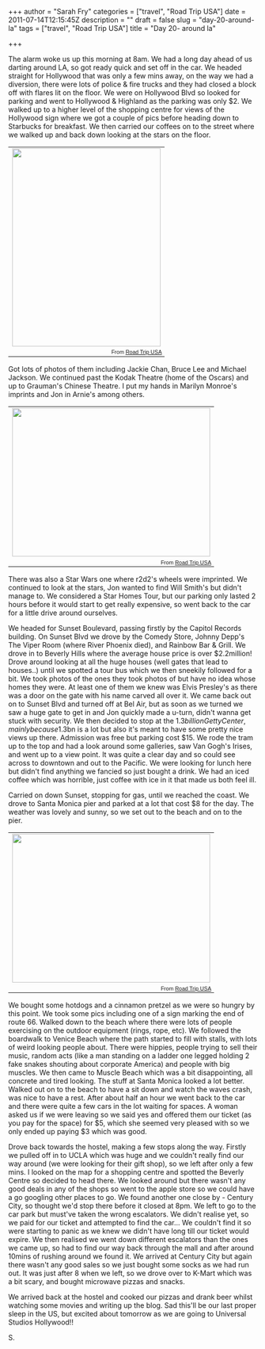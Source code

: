 +++
author = "Sarah Fry"
categories = ["travel", "Road Trip USA"]
date = 2011-07-14T12:15:45Z
description = ""
draft = false
slug = "day-20-around-la"
tags = ["travel", "Road Trip USA"]
title = "Day 20- around la"

+++


The alarm woke us up this morning at 8am. We had a long day ahead of us darting around LA, so got ready quick and set off in the car. We headed straight for Hollywood that was only a few mins away, on the way we had a diversion, there were lots of police &amp; fire trucks and they had closed a block off with flares lit on the floor. We were on Hollywood Blvd so looked for parking and went to Hollywood &amp; Highland as the parking was only $2. We walked up to a higher level of the shopping centre for views of the Hollywood sign where we got a couple of pics before heading down to Starbucks for breakfast. We then carried our coffees on to the street where we walked up and back down looking at the stars on the floor.
<table style="width:auto;"><tr><td><a href="https://picasaweb.google.com/lh/photo/xoVNNS-eMI_l8gxRSMr0MA?feat=embedwebsite"><img src="https://lh5.googleusercontent.com/-giseIEDP2zM/TiDvXdALIDI/AAAAAAAAAWE/mhNkBhIe1XE/s400/IMGP1811.JPG" height="400" width="300" /></a></td></tr><tr><td style="font-family:arial,sans-serif; font-size:11px; text-align:right">From <a href="https://picasaweb.google.com/jonfry22/RoadTripUSA?authuser=0&feat=embedwebsite">Road Trip USA</a></td></tr></table>
Got lots of photos of them including Jackie Chan, Bruce Lee and Michael Jackson. We continued past the Kodak Theatre (home of the Oscars) and up to Grauman's Chinese Theatre. I put my hands in Marilyn Monroe's imprints and Jon in Arnie's among others.
<table style="width:auto;"><tr><td><a href="https://picasaweb.google.com/lh/photo/sn9QZSTfkMtv_-AWooK43A?feat=embedwebsite"><img src="https://lh3.googleusercontent.com/-T1sDqwHANwE/TiDvdau5x3I/AAAAAAAAAWI/5xOJNjium7s/s400/IMGP1823.JPG" height="300" width="400" /></a></td></tr><tr><td style="font-family:arial,sans-serif; font-size:11px; text-align:right">From <a href="https://picasaweb.google.com/jonfry22/RoadTripUSA?authuser=0&feat=embedwebsite">Road Trip USA</a></td></tr></table>
 There was also a Star Wars one where r2d2's wheels were imprinted. We continued to look at the stars, Jon wanted to find Will Smith's but didn't manage to. We considered a Star Homes Tour, but our parking only lasted 2 hours before it would start to get really expensive, so went back to the car for a little drive around ourselves.

We headed for Sunset Boulevard, passing firstly by the Capitol Records building. On Sunset Blvd we drove by the Comedy Store, Johnny Depp's The Viper Room (where River Phoenix died), and Rainbow Bar &amp; Grill. We drove in to Beverly Hills where the average house price is over $2.2million! Drove around looking at all the huge houses (well gates that lead to houses..) until we spotted a tour bus which we then sneekily followed for a bit. We took photos of the ones they took photos of but have no idea whose homes they were. At least one of them we knew was Elvis Presley's as there was a door on the gate with his name carved all over it. We came back out on to Sunset Blvd and turned off at Bel Air, but as soon as we turned we saw a huge gate to get in and Jon quickly made a u-turn, didn't wanna get stuck with security. We then decided to stop at the $1.3billion Getty Center, mainly because $1.3bn is a lot but also it's meant to have some pretty nice views up there. Admission was free but parking cost $15. We rode the tram up to the top and had a look around some galleries, saw Van Gogh's Irises, and went up to a view point. It was quite a clear day and so could see across to downtown and out to the Pacific. We were looking for lunch here but didn't find anything we fancied so just bought a drink. We had an iced coffee which was horrible, just coffee with ice in it that made us both feel ill.

Carried on down Sunset, stopping for gas, until we reached the coast. We drove to Santa Monica pier and parked at a lot that cost $8 for the day. The weather was lovely and sunny, so we set out to the beach and on to the pier.
<table style="width:auto;"><tr><td><a href="https://picasaweb.google.com/lh/photo/0b1aXwWeJ8TkvJaMMfUOYQ?feat=embedwebsite"><img src="https://lh6.googleusercontent.com/-EhvFLmOSUdo/TiDw5gPbRaI/AAAAAAAAAXQ/N1Gx8fKD4Gc/s400/IMGP1872.JPG" height="300" width="400" /></a></td></tr><tr><td style="font-family:arial,sans-serif; font-size:11px; text-align:right">From <a href="https://picasaweb.google.com/jonfry22/RoadTripUSA?authuser=0&feat=embedwebsite">Road Trip USA</a></td></tr></table>
We bought some hotdogs and a cinnamon pretzel as we were so hungry by this point. We took some pics including one of a sign marking the end of route 66. Walked down to the beach where there were lots of people exercising on the outdoor equipment (rings, rope, etc). We followed the boardwalk to Venice Beach where the path started to fill with stalls, with lots of weird looking people about. There were hippies, people trying to sell their music, random acts (like a man standing on a ladder one legged holding 2 fake snakes shouting about corporate America) and people with big muscles. We then came to Muscle Beach which was a bit disappointing, all concrete and tired looking. The stuff at Santa Monica looked a lot better. Walked out on to the beach to have a sit down and watch the waves crash, was nice to have a rest. After about half an hour we went back to the car and there were quite a few cars in the lot waiting for spaces. A woman asked us if we were leaving so we said yes and offered them our ticket (as you pay for the space) for $5, which she seemed very pleased with so we only ended up paying $3 which was good.

Drove back towards the hostel, making a few stops along the way. Firstly we pulled off in to UCLA which was huge and we couldn't really find our way around (we were looking for their gift shop), so we left after only a few mins. I looked on the map for a shopping centre and spotted the Beverly Centre so decided to head there. We looked around but there wasn't any good deals in any of the shops so went to the apple store so we could have a go googling other places to go. We found another one close by - Century City, so thought we'd stop there before it closed at 8pm. We left to go to the car park but must've taken the wrong escalators. We didn't realise yet, so we paid for our ticket and attempted to find the car... We couldn't find it so were starting to panic as we knew we didn't have long till our ticket would expire. We then realised we went down different escalators than the ones we came up, so had to find our way back through the mall and after around 10mins of rushing around we found it. We arrived at Century City but again there wasn't any good sales so we just bought some socks as we had run out. It was just after 8 when we left, so we drove over to K-Mart which was a bit scary, and bought microwave pizzas and snacks.

We arrived back at the hostel and cooked our pizzas and drank beer whilst watching some movies and writing up the blog. Sad this'll be our last proper sleep in the US, but excited about tomorrow as we are going to Universal Studios Hollywood!!

S.

